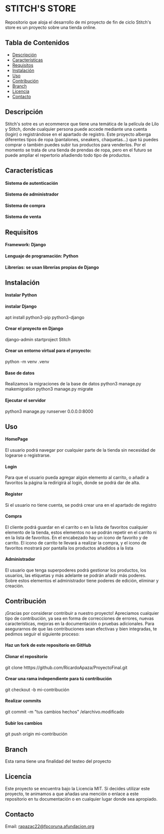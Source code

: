 # STITCH'S STORE
Repositorio que aloja el desarrollo de mi proyecto de fin de ciclo
Stitch's store es un proyecto sobre una tienda online.

## Tabla de Contenidos

- [Descripción](#descripción)
- [Características](#características)
- [Requisitos](#requisitos)
- [Instalación](#instalación)
- [Uso](#uso)
- [Contribución](#contribución)
- [Branch](#ramas)
- [Licencia](#licencia)
- [Contacto](#contacto)

## Descripción

Stitch's sotre es un ecommerce que tiene una temática de la película de Lilo y Stitch, donde cualquier persona puede accede mediante una cuenta (login) o registrándose en el apartado de registro.
Este proyecto alberga diferentes tipos de ropa (pantalones, sneakers, chaquetas...) que tú puedes comprar o también puedes subir tus productos para venderlos.
Por el momento se trata de una tienda de prendas de ropa, pero en el futuro se puede ampliar el repertorio añadiendo todo tipo de productos.

## Características
#### Sistema de autenticación 
#### Sistema de administrador
#### Sistema de compra
#### Sistema de venta

## Requisitos

#### Framework: Django
#### Lenguaje de programación: Python
#### Librerías: se usan librerías propias de Django

## Instalación

#### Instalar Python
#### instalar Django
apt install python3-pip python3-django
#### Crear el proyecto en Django
django-admin startproject Stitch
#### Crear un entorno virtual para el proyecto:
python -m venv .venv
#### Base de datos
Realizamos la migraciones de la base de datos
python3 manage.py makemigration
python3 manage.py migrate
#### Ejecutar el servidor
python3 manage.py runserver 0.0.0.0:8000

## Uso
#### HomePage
El usuario podrá navegar por cualquier parte de la tienda sin necesidad de logearse o registrarse.
#### Login
Para que el usuario pueda agregar algún elemento al carrito, o añadir a favoritos la página la redirigirá al login, donde se podrá dar de alta.
#### Register
Si el usuario no tiene cuenta, se podrá crear una en el apartado de registro
#### Compra
El cliente podrá guardar en el carrito o en la lista de favoritos cualquier elemento de la tienda, estos elementos no se podrán repetir en el carrito ni en la lista de favoritos. 
En el encabezado hay un icono de favorito y de carrito. El icono de carrito te llevará a realizar la compra, y el icono de favoritos mostrará por pantalla los productos añadidos a la lista
#### Administrador
El usuario que tenga superpoderes podrá gestionar los productos, los usuarios, las etiquetas y más adelante se podrán añadir más poderes.
Sobre estos elementos el administrador tiene poderes de edición, eliminar y creación.

## Contribución
¡Gracias por considerar contribuir a nuestro proyecto! Apreciamos cualquier tipo de contribución, ya sea en forma de correcciones de errores, nuevas características, mejoras en la documentación o pruebas adicionales. Para asegurarnos de que las contribuciones sean efectivas y bien integradas, te pedimos seguir el siguiente proceso:
   #### Haz un fork de este repositorio en GitHub
   #### Clonar el repositorio
   git clone htttps://github.com/RicardoApaza/ProyectoFinal.git
   #### Crear una rama independiente para tú contribución
   git checkout -b mi-contribución
   #### Realizar commits 
   git commit -m "tus cambios hechos" /elarchivo.modificado
   #### Subir los cambios
   git push origin mi-contribución
   
## Branch
Esta rama tiene una finalidad del testeo del proyecto
## Licencia

Este proyecto se encuentra bajo la Licencia MIT.
Si decides utilizar este proyecto, te animamos a que añadas una mención o enlace a este repositorio en tu documentación o en cualquier lugar donde sea apropiado.


## Contacto
Email: rapazac22@fpcoruna.afundacion.org

